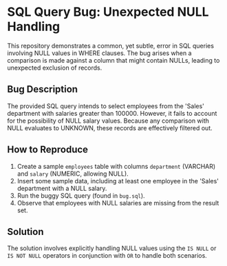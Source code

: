 # SQL Query Bug: Unexpected NULL Handling

This repository demonstrates a common, yet subtle, error in SQL queries involving NULL values in WHERE clauses.  The bug arises when a comparison is made against a column that might contain NULLs, leading to unexpected exclusion of records.

## Bug Description
The provided SQL query intends to select employees from the 'Sales' department with salaries greater than 100000. However, it fails to account for the possibility of NULL salary values.  Because any comparison with NULL evaluates to UNKNOWN, these records are effectively filtered out.

## How to Reproduce
1. Create a sample `employees` table with columns `department` (VARCHAR) and `salary` (NUMERIC, allowing NULL).
2. Insert some sample data, including at least one employee in the 'Sales' department with a NULL salary.
3. Run the buggy SQL query (found in `bug.sql`).
4. Observe that employees with NULL salaries are missing from the result set.

## Solution
The solution involves explicitly handling NULL values using the `IS NULL` or `IS NOT NULL` operators in conjunction with `OR` to handle both scenarios. 